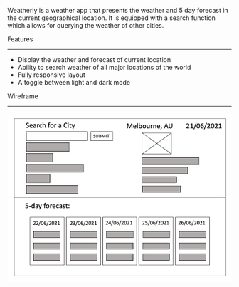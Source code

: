 Weatherly is a weather app that presents the weather and 5 day forecast in the current geographical location. It is equipped with a search function which allows for querying the weather of other cities.

Features

---

- Display the weather and forecast of current location
- Ability to search weather of all major locations of the world
- Fully responsive layout
- A toggle between light and dark mode

Wireframe

---

![the initial wireframe for the weatherly project](./assets/img/wireframe.png)
